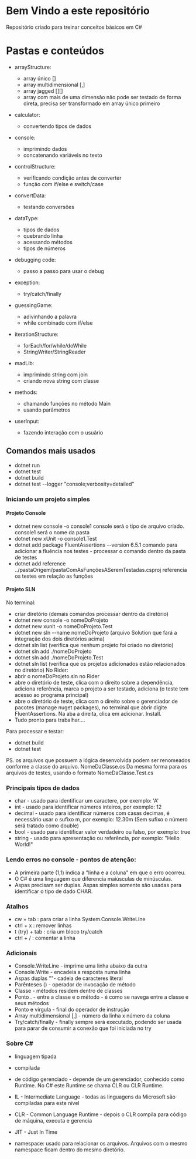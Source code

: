 # Bem Vindo a este repositório

Repositório criado para treinar conceitos básicos em C#

# Pastas e conteúdos

- arrayStructure:
    - array único []
    - array multidimensional [,]
    - array jagged [][]
    - array com mais de uma dimensão  não pode ser testado de forma direta, precisa ser transformado em array único primeiro

- calculator:
    - convertendo tipos de dados

- console: 
    - imprimindo dados
    - concatenando variáveis no texto

- controlStructure:
    - verificando condição antes de converter
    - função com if/else e switch/case

- convertData:
    - testando conversões

- dataType:
    - tipos de dados
    - quebrando linha
    - acessando métodos
    - tipos de números

- debugging code:
    - passo a passo para usar o debug

- exception:
    - try/catch/finally

- guessingGame:
    - adivinhando a palavra
    - while combinado com if/else

- iterationStructure:
    - forEach/for/while/doWhile
    - StringWriter/StringReader

- madLib:
    - imprimindo string com join
    - criando nova string com classe

- methods:
    - chamando funções no método Main
    - usando parâmetros

- userInput:
    - fazendo interação com o usuário

## Comandos mais usados

- dotnet run
- dotnet test
- dotnet build
- dotnet test --logger "console;verbosity=detailed"



### Iniciando um projeto simples

#### Projeto Console
- dotnet new console -o console1
    console será o tipo de arquivo criado. console1 será o nome da pasta
- dotnet new xUnit -o console1.Test
- dotnet add package FluentAssertions --version 6.5.1
    comando para adicionar a fluência nos testes - processar o comando dentro da pasta de testes
- dotnet add reference ../pastaOrigem/pastaComAsFunçõesASeremTestadas.csproj
    referencia os testes em relação as funções

#### Projeto SLN
No terminal:
- criar diretório (demais comandos processar dentro da diretório)
- dotnet new console -o nomeDoProjeto
- dotnet new xunit -o nomeDoProjeto.Test
- dotnet new sln --name nomeDoProjeto (arquivo Solution que fará a integração dos dois diretórios acima)
- dotnet sln list (verifica que nenhum projeto foi criado no diretório)
- dotnet sln add ./nomeDoProjeto
- dotnet sln add ./nomeDoProjeto.Test
- dotnet sln list (verifica que os projetos adicionados estão relacionados no diretório)
No Rider:
- abrir o nomeDoProjeto.sln no Rider
- abre o diretório de teste, clica com o direito sobre a dependência, adiciona referência, marca o projeto a ser testado, adiciona (o teste tem acesso ao programa principal)
- abre o diretório de teste, clica com o direito sobre o gerenciador de pacotes (manage nuget packages), no terminal que abrir digite FluentAssertions. Na aba a direita, clica em adicionar. Install.
- Tudo pronto para trabalhar....

Para processar e testar:
 - dotnet build
 - dotnet test

PS. os arquivos que possuem a lógica desenvolvida podem ser renomeados conforme a classe do arquivo. NomeDaClasse.cs
Da mesma forma para os arquivos de testes, usando o formato NomeDaClasse.Test.cs

### Principais tipos de dados

- char - usado para identificar um caractere, por exemplo: 'A'
- int - usado para identificar números inteiros, por exemplo: 12
- decimal - usado para identificar números com casas decimas, é necessário usar o sufixo m, por exemplo: 12.30m (Sem sufixo o número será tratado como double)
- bool - usado para identificar valor verdadeiro ou falso, por exemplo: true
- string - usado para apresentação ou referência, por exemplo: "Hello World!"

### Lendo erros no console - pontos de atenção:

 - A primeira parte (1,1) indica a "linha e a coluna" em que o erro ocorreu.
 - O C# é uma linguagem que diferencia maiúsculas de minúsculas.
 - Aspas precisam ser duplas. Aspas simples somente são usadas para identificar o tipo de dado CHAR.

### Atalhos

- cw + tab : para criar a linha System.Console.WriteLine
- ctrl + x : remover linhas
- t (try) + tab : cria um bloco try/catch
- ctrl + / : comentar a linha

### Adicionais

- Console.WriteLine - imprime uma linha abaixo da outra
- Console.Write - encadeia a resposta numa linha
- Aspas duplas ""- cadeia de caracteres literal
- Parênteses () - operador de invocação de método
- Classe - métodos residem dentro de classes
- Ponto . - entre a classe e o método - é como se navega entre a classe e seus métodos
- Ponto e vírgula - final do operador de instrução
- Array multidimensional [,] - número da linha x número da coluna
- Try/catch/finally - finally sempre será executado, podendo ser usada para parar de consumir a conexão que foi iniciada no try

### Sobre C#
 
 - linguagem tipada
 - compilada
 - de código gerenciado - depende de um gerenciador, conhecido como Runtime. No C# este Runtime se chama CLR ou CLR Runtime.

 - IL - Intermediate Language - todas as linguagens da Microsoft são compiladas para este nível
 - CLR - Common Language Runtime - depois o CLR compila para código de máquina, executa e gerencia
 - JIT - Just In Time

  - namespace: usado para relacionar os arquivos. Arquivos com o mesmo namespace ficam dentro do mesmo diretório.